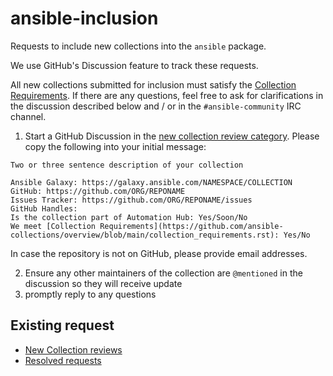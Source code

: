 # ansible-inclusion
Requests to include new collections into the `ansible` package.

We use GitHub's Discussion feature to track these requests.

All new collections submitted for inclusion must satisfy the [Collection Requirements](https://github.com/ansible-collections/overview/blob/main/collection_requirements.rst).
If there are any questions, feel free to ask for clarifications in the discussion described below and / or in the `#ansible-community` IRC channel.

1. Start a GitHub Discussion in the [new collection review category](https://github.com/ansible-collections/ansible-inclusion/discussions/new?category=new-collection-reviews).  Please copy the following into your initial message:
```
Two or three sentence description of your collection

Ansible Galaxy: https://galaxy.ansible.com/NAMESPACE/COLLECTION
GitHub: https://github.com/ORG/REPONAME
Issues Tracker: https://github.com/ORG/REPONAME/issues
GitHub Handles: 
Is the collection part of Automation Hub: Yes/Soon/No
We meet [Collection Requirements](https://github.com/ansible-collections/overview/blob/main/collection_requirements.rst): Yes/No
```
In case the repository is not on GitHub, please provide email addresses.

2. Ensure any other maintainers of the collection are `@mentioned` in the discussion so they will receive update
3. promptly reply to any questions

## Existing request

* [New Collection reviews](https://github.com/ansible-collections/ansible-inclusion/discussions/categories/new-collection-reviews)
* [Resolved requests](https://github.com/ansible-collections/ansible-inclusion/discussions/categories/resolved-reviews)

